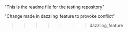 "This is the readme file for the testing repository"

"Change made in dazzling_feature to provoke conflict"
>>>>>>> dazzling_feature
